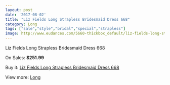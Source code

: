 ```yaml
---
layout: post
date: '2017-08-02'
title: "Liz Fields Long Strapless Bridesmaid Dress 668"
category: Long
tags: ["sale","style","bridal","special","strapless"]
image: http://www.eudances.com/5660-thickbox_default/liz-fields-long-strapless-bridesmaid-dress-668.jpg
---
```

Liz Fields Long Strapless Bridesmaid Dress 668

On Sales: **$251.99**
<a href="https://www.eudances.com/en/long/1962-liz-fields-long-strapless-bridesmaid-dress-668.html"><amp-img layout="responsive" width="600" height="600" src="//www.eudances.com/5660-thickbox_default/liz-fields-long-strapless-bridesmaid-dress-668.jpg" alt="Liz Fields Long Strapless Bridesmaid Dress 668 0" /></a>
<a href="https://www.eudances.com/en/long/1962-liz-fields-long-strapless-bridesmaid-dress-668.html"><amp-img layout="responsive" width="600" height="600" src="//www.eudances.com/5661-thickbox_default/liz-fields-long-strapless-bridesmaid-dress-668.jpg" alt="Liz Fields Long Strapless Bridesmaid Dress 668 1" /></a>

Buy it: [Liz Fields Long Strapless Bridesmaid Dress 668](https://www.eudances.com/en/long/1962-liz-fields-long-strapless-bridesmaid-dress-668.html "Liz Fields Long Strapless Bridesmaid Dress 668")

View more: [Long](https://www.eudances.com/en/21-long "Long")